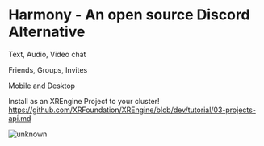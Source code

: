# Harmony - An open source Discord Alternative

Text, Audio, Video chat

Friends, Groups, Invites

Mobile and Desktop

Install as an XREngine Project to your cluster!
https://github.com/XRFoundation/XREngine/blob/dev/tutorial/03-projects-api.md

![unknown](https://user-images.githubusercontent.com/5104160/154777030-82a417f5-426b-4d18-ac50-e76dc058766d.png)
